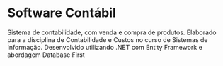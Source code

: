 # Software Contábil
Sistema de contabilidade, com venda e compra de produtos.
Elaborado para a disciplina de Contabilidade e Custos no curso de Sistemas de Informação. 
Desenvolvido utilizando .NET com Entity Framework e abordagem Database First
